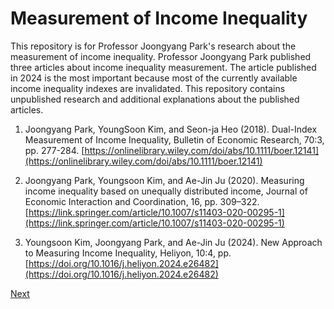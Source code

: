 # Measurement of Income Inequality

This repository is for Professor Joongyang Park's research about the measurement of income inequality.
Professor Joongyang Park published three articles about income inequality measurement.
The article published in 2024 is the most important because most of the currently available income inequality indexes are invalidated.
This repository contains unpublished research and additional explanations about the published articles.

1. Joongyang Park, YoungSoon Kim, and Seon-ja Heo (2018). Dual-Index Measurement of Income Inequality, Bulletin of Economic Research, 70:3, pp. 277-284. [https://onlinelibrary.wiley.com/doi/abs/10.1111/boer.12141](https://onlinelibrary.wiley.com/doi/abs/10.1111/boer.12141)
   
2. Joongyang Park, Youngsoon Kim, and Ae-Jin Ju (2020). Measuring income inequality based on unequally distributed income, 
Journal of Economic Interaction and Coordination, 16, pp. 309–322. [https://link.springer.com/article/10.1007/s11403-020-00295-1](https://link.springer.com/article/10.1007/s11403-020-00295-1)

3. Youngsoon Kim, Joongyang Park, and Ae-Jin Ju (2024). New Approach to Measuring Income Inequality, Heliyon, 10:4, pp. 
[https://doi.org/10.1016/j.heliyon.2024.e26482](https://doi.org/10.1016/j.heliyon.2024.e26482)

[Next](https://github.com/joongyang/Measurement-of-Income-Inequality/blob/main/what_is_inequality.md)

